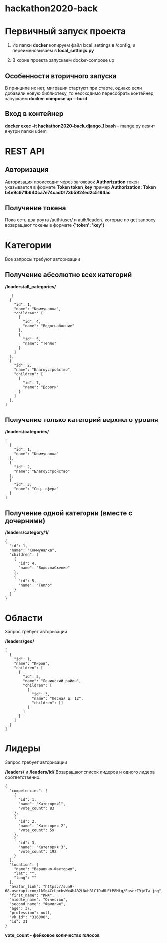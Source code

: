 # hackathon2020-back

# Первичный запуск проекта

1.  Из папки **docker** копируем файл local_settings в /config, и переименовываем в **local_settings.py**

2. В корне проекта запускаем docker-compose up

## Особенности вторичного запуска
В принципе их нет, миграции стартуют при старте, однако если добавили новую библиотеку, то необходимо пересобрать контейнер, запускаем **docker-compose up --build**

## Вход в контейнер

**docker exec -it hackathon2020-back_django_1 bash** - mange.py лежит внутри папки udem


# REST API

## Авторизация

Авторизация происходит через заголовок **Authorization** токен указывается в формате **Token token_key**
пример **Authorization: Token b4e9c971b940ca7e74cad0173b5924ed2c5194ac**

## Получение токена

Пока есть два роута /auth/user/ и auth/leader/, которые по get запросу возвращают токены в формате **{'token': 'key'}**

# Категории

Все запросы требуют авторизации

## Получение абсолютно всех категорий
**/leaders/all_categories/**

       [
      {
        "id": 1,
        "name": "Коммуналка",
        "children": [
          {
            "id": 4,
            "name": "Водоснабжение"
          },
          {
            "id": 5,
            "name": "Тепло"
          }
        ]
      },
      {
        "id": 2,
        "name": "Благоустройство",
        "children": [
          {
            "id": 7,
            "name": "Дороги"
          }
        ]
      },
    ]

## Получение только категорий верхнего уровня
**/leaders/categories/**

    [
      {
        "id": 1,
        "name": "Коммуналка"
      },
      {
        "id": 2,
        "name": "Благоустройство"
      },
      {
        "id": 3,
        "name": "Соц. сфера"
      }
    ]

## Получение одной категории (вместе с дочерними)
**/leaders/category/1/**

    {
      "id": 1,
      "name": "Коммуналка",
      "children": [
        {
          "id": 4,
          "name": "Водоснабжение"
        },
        {
          "id": 5,
          "name": "Тепло"
        }
      ]
    }

# Области
Запрос требует авторизации

**/leaders/geo/**

    [
      {
        "id": 1,
        "name": "Киров",
        "children": [
          {
            "id": 2,
            "name": "Ленинский район",
            "children": [
              {
                "id": 3,
                "name": "Лесная д. 12",
                "children": []
              }
            ]
          }
        ]
      }
    ]
    

# Лидеры
Запрос требует авторизации

**/leaders/** и **/leaders/id/** Возвращают список лидеров и одного лидера соответственно.

    {
      "сompetencies": [
        {
          "id": 1,
          "name": "Категория1",
          "vote_count": 83
        },
        {
          "id": 2,
          "name": "Категория 2",
          "vote_count": 59
        },
        {
          "id": 3,
          "name": "Категория 3",
          "vote_count": 192
        }
      ],
      "location": {
        "name": "Варавино-Фактория",
        "lat": "",
        "long": ""
      },
      "avatar_link": "https://sun9-68.userapi.com/lkSq4CcUprbvWx4bAB2LWuHBlC1DaRUEtP8Mtg/FascrZ9jdTw.jpg",
      "first_name": "Имя",
      "middle_name": "Отчество",
      "second_name": "Фамилия",
      "age": 37,
      "profession": null,
      "vk_id": "316000",
      "id": 31
    }

**vote_count - фейковое количество голосов**